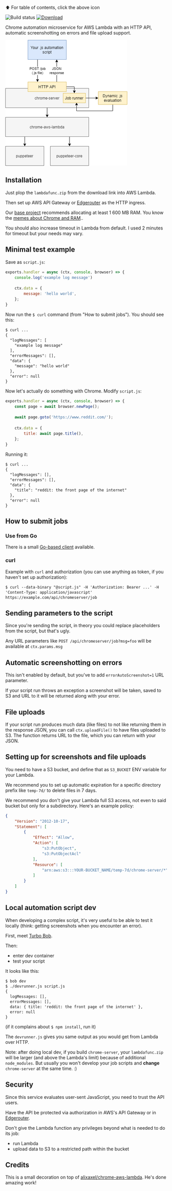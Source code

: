 ⬆️ For table of contents, click the above icon

![Build status](https://github.com/function61/chrome-server/workflows/Build/badge.svg)
[![Download](https://img.shields.io/github/downloads/function61/chrome-server/total.svg?style=for-the-badge)](https://github.com/function61/chrome-server/releases)

Chrome automation microservice for AWS Lambda with an HTTP API, automatic screenshotting
on errors and file upload support.

![](docs/drawing.png)


Installation
------------

Just plop the `lambdafunc.zip` from the download link into AWS Lambda.

Then set up AWS API Gateway or [Edgerouter](https://github.com/function61/edgerouter) as
the HTTP ingress.

Our [base project](https://github.com/alixaxel/chrome-aws-lambda) recommends allocating at
least 1 600 MB RAM. You know the
[memes about Chrome and RAM](https://knowyourmeme.com/memes/google-chrome-ram-hog)..

You should also increase timeout in Lambda from default. I used 2 minutes for timeout but
your needs may vary.


Minimal test example
--------------------

Save as `script.js`:

```javascript
exports.handler = async (ctx, console, browser) => {
	console.log('example log message')

	ctx.data = {
		message: 'hello world',
	};
}

```

Now run the `$ curl` command (from "How to submit jobs"). You should see this:

```console
$ curl ...
{
  "logMessages": [
    "example log message"
  ],
  "errorMessages": [],
  "data": {
    "message": "hello world"
  },
  "error": null
}
```

Now let's actually do something with Chrome. Modify `script.js`:

```javascript
exports.handler = async (ctx, console, browser) => {
	const page = await browser.newPage();

	await page.goto('https://www.reddit.com/');

	ctx.data = {
		title: await page.title(),
	};
}
```

Running it:

```console
$ curl ...
{
  "logMessages": [],
  "errorMessages": [],
  "data": {
    "title": "reddit: the front page of the internet"
  },
  "error": null
}
```


How to submit jobs
------------------

### Use from Go

There is a small [Go-based client](./pkg/chromeserverclient/) available.


### curl

Example with `curl` and authorization (you can use anything as token, if you haven't set
up authorization):

```console
$ curl --data-binary "@script.js" -H 'Authorization: Bearer ...' -H 'Content-Type: application/javascript' https://example.com/api/chromeserver/job
```


Sending parameters to the script
--------------------------------

Since you're sending the script, in theory you could replace placeholders from the script,
but that's ugly.

Any URL parameters like `POST /api/chromeserver/job?msg=foo` will be available at `ctx.params.msg`


Automatic screenshotting on errors
----------------------------------

This isn't enabled by default, but you've to add `errorAutoScreenshot=1` URL parameter.

If your script run throws an exception a screenshot will be taken, saved to S3 and URL
to it will be returned along with your error.


File uploads
------------

If your script run produces much data (like files) to not like returning them in
the response JSON, you can call `ctx.uploadFile()` to have files uploaded to S3. The
function returns URL to the file, which you can return with your JSON.


Setting up for screenshots and file uploads
-------------------------------------------

You need to have a S3 bucket, and define that as `S3_BUCKET` ENV variable for your Lambda.

We recommend you to set up automatic expiration for a specific directory prefix like
`temp-7d/` to delete files in 7 days.

We recommend you don't give your Lambda full S3 access, not even to said bucket but only
for a subdirectory. Here's an example policy:

```json
{
    "Version": "2012-10-17",
    "Statement": [
        {
            "Effect": "Allow",
            "Action": [
                "s3:PutObject",
                "s3:PutObjectAcl"
            ],
            "Resource": [
                "arn:aws:s3:::YOUR-BUCKET_NAME/temp-7d/chrome-server/*"
            ]
        }
    ]
}
```


Local automation script dev
---------------------------

When developing a complex script, it's very useful to be able to test it locally (think:
getting screenshots when you encounter an error).

First, meet [Turbo Bob](https://github.com/function61/turbobob/blob/master/docs/external-how-to-build-and-dev.md).

Then:

- enter dev container
- test your script

It looks like this:

```console
$ bob dev
$ ./devrunner.js script.js
{
  logMessages: [],
  errorMessages: [],
  data: { title: 'reddit: the front page of the internet' },
  error: null
}
```

(if it complains about `$ npm install`, run it)

The `devrunner.js` gives you same output as you would get from Lambda over HTTP.

Note: after doing local dev, if you build `chrome-server`, your `lambdafunc.zip` will be
larger (and above the Lambda's limit) because of additional `node_modules`. But usually
you won't develop your job scripts and **change** `chrome-server` at the same time. :)


Security
--------

Since this service evaluates user-sent JavaScript, you need to trust the API users.

Have the API be protected via authorization in AWS's API Gateway or in
[Edgerouter](https://github.com/function61/edgerouter).

Don't give the Lambda function any privileges beyond what is needed to do its job:

- run Lambda
- upload data to S3 to a restricted path within the bucket


Credits
-------

This is a small decoration on top of
[alixaxel/chrome-aws-lambda](https://github.com/alixaxel/chrome-aws-lambda). He's done
amazing work!
